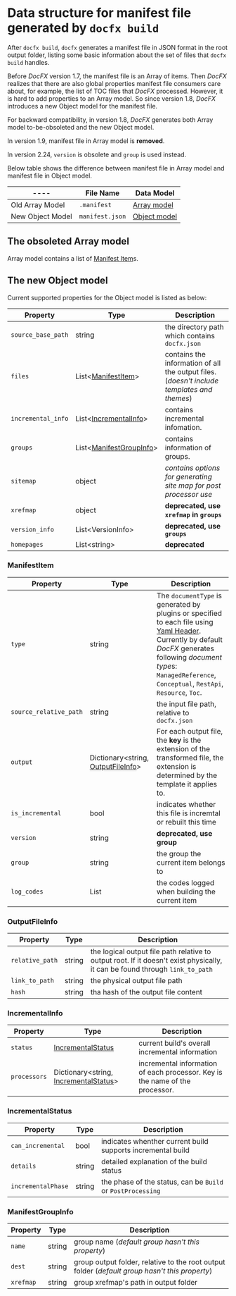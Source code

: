 Data structure for manifest file generated by `docfx build`
===========================

After `docfx build`, `docfx` generates a manifest file in JSON format in the root output folder, listing some basic information about the set of files that `docfx build` handles.

Before *DocFX* version 1.7, the manifest file is an Array of items. Then *DocFX* realizes that there are also global properties manifest file consumers care about, for example, the list of TOC files that *DocFX* processed. However, it is hard to add properties to an Array model. So since version 1.8, *DocFX* introduces a new Object model for the manifest file.

For backward compatibility, in version 1.8, *DocFX* generates both Array model to-be-obsoleted and the new Object model. 

In version 1.9, manifest file in Array model is **removed**.

In version 2.24, `version` is obsolete and `group` is used instead.

Below table shows the difference between manifest file in Array model and manifest file in Object model.

---- | File Name | Data Model
-----|-----------|--------------
Old Array Model | `.manifest` | [Array model](#the-obsoleted-array-model)
New Object Model | `manifest.json` | [Object model](#the-new-object-model)

The obsoleted Array model
-------------------------
Array model contains a list of [Manifest Item](#manifestitem)s.

The new Object model
-----------------------
Current supported properties for the Object model is listed as below:

Property            | Type                  | Description
---                 | ---                   | ---
`source_base_path`  | string              | the directory path which contains `docfx.json`
`files`             | List<[ManifestItem](#manifestitem)> | contains the information of all the output files. (*doesn't include templates and themes*)
`incremental_info`  | List<[IncrementalInfo](#incrementalinfo)> | contains incremental infomation.
`groups`            | List<[ManifestGroupInfo](manifestgroupinfo)> | contains information of groups.
`sitemap`           | object                | *contains options for generating site map for post processor use*
`xrefmap`           | object                | **deprecated, use `xrefmap` in `groups`**
`version_info`      | List\<VersionInfo\> | **deprecated, use `groups`**
`homepages`         | List\<string\>      | **deprecated**

### ManifestItem

Property               | Type                  | Description
---                    | ---                   | ---
`type`                 | string                | The `documentType` is generated by plugins or specified to each file using [Yaml Header](docfx_flavored_markdown.md#yaml-header). Currently by default *DocFX* generates following *document type*s: `ManagedReference`, `Conceptual`, `RestApi`, `Resource`, `Toc`.
`source_relative_path` | string                | the input file path, relative to `docfx.json`
`output`               | Dictionary<string, [OutputFileInfo](#outputfileinfo)> | For each output file, the **key** is the extension of the transformed file, the extension is determined by the template it applies to.
`is_incremental`       | bool                  | indicates whether this file is incremtal or rebuilt this time
`version`              | string                | **deprecated, use group**
`group`                | string                | the group the current item belongs to
`log_codes`            | List<string>          | the codes logged when building the current item

### OutputFileInfo

Property               | Type                  | Description
---                    | ---                   | ---
`relative_path`        | string                | the logical output file path relative to output root. If it doesn't exist physically, it can be found through `link_to_path`
`link_to_path`         | string                | the physical output file path
`hash`                 | string                | tha hash of the output file content

### IncrementalInfo

Property               | Type                  | Description
---                    | ---                   | ---
`status`               | [IncrementalStatus](#incrementalstatus) | current build's overall incremental information
`processors`           | Dictionary<string, [IncrementalStatus](#incrementalstatus)> | incremental information of each processor. Key is the name of the processor.

### IncrementalStatus

Property               | Type                  | Description
---                    | ---                   | ---
`can_incremental`      | bool                  | indicates whenther current build supports incremental build
`details`              | string                | detailed explanation of the build status
`incrementalPhase`     | string                | the phase of the status, can be `Build` or `PostProcessing`

### ManifestGroupInfo

Property               | Type                  | Description
---                    | ---                   | ---
`name`                 | string                | group name (*default group hasn't this property*)
`dest`                 | string                | group output folder, relative to the root output folder (*default group hasn't this property*)
`xrefmap`              | string                | group xrefmap's path in output folder